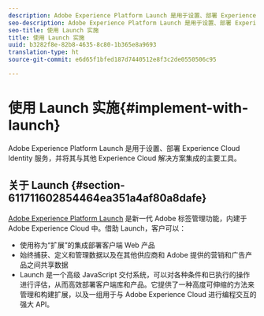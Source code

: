 ```yaml
---
description: Adobe Experience Platform Launch 是用于设置、部署 Experience Cloud Identity 服务，并将其与其他 Experience Cloud 解决方案集成的主要工具。
seo-description: Adobe Experience Platform Launch 是用于设置、部署 Experience Cloud Identity 服务，并将其与其他 Experience Cloud 解决方案集成的主要工具。
seo-title: 使用 Launch 实施
title: 使用 Launch 实施
uuid: b3282f8e-82b8-4635-8c80-1b365e8a9693
translation-type: ht
source-git-commit: e6d65f1bfed187d7440512e8f3c2de0550506c95

---
```



# 使用 Launch 实施{#implement-with-launch}

Adobe Experience Platform Launch 是用于设置、部署 Experience Cloud Identity 服务，并将其与其他 Experience Cloud 解决方案集成的主要工具。

## 关于 Launch {#section-611711602854464ea351a4af80a8dafe}

[Adobe Experience Platform Launch](https://docs.adobelaunch.com/) 是新一代 Adobe 标签管理功能，内建于 Adobe Experience Cloud 中。借助 Launch，客户可以：

* 使用称为“扩展”的集成部署客户端 Web 产品
* 始终捕获、定义和管理数据以及在其他供应商和 Adobe 提供的营销和广告产品之间共享数据
* Launch 是一个高级 JavaScript 交付系统，可以对各种条件和已执行的操作进行评估，从而高效部署客户端库和产品。它提供了一种高度可伸缩的方法来管理和构建扩展，以及一组用于与 Adobe Experience Cloud 进行编程交互的强大 API。

